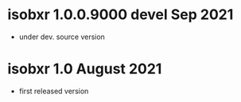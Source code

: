 # isobxr 1.0.0.9000 devel Sep 2021

* under dev. source version

# isobxr 1.0 August 2021

* first released version
